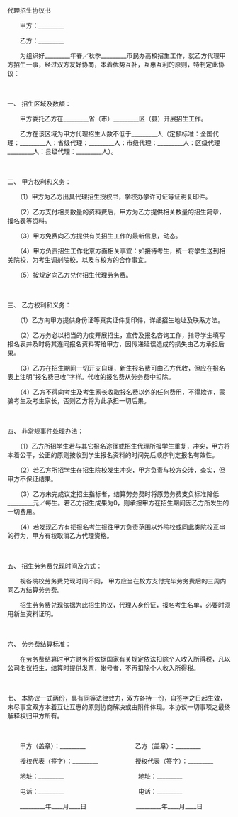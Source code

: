 



代理招生协议书



 

　　甲方：_________　　

　　乙方：_________　　

　　为组织好_________年春／秋季_________市民办高校招生工作，就乙方代理甲方招生一事，经过双方友好协商，本着优势互补，互惠互利的原则，特制定此协议：

　　

一、
招生区域及数额：

　　甲方委托乙方在_________省（市）_________区（县）开展招生工作。

　　乙方在该区域为甲方代理招生人数不低于_________人（定额标准：全国代理：_________人：省级代理：_________人：市级代理：_________人：区级代理_________人：县级代理：_________人）。

　　

二、
甲方权利和义务：

　　（1）甲方为乙方出具代理招生授权书，学校办学许可证等证明复印件。

　　（2）乙方支付相关数量的资料费后，甲方为乙方提供相关数量的招生简章，报名表等资料。

　　（3）甲方免费向乙方提供有关招生工作的最新信息，动态。

　　（4）甲方负责招生工作北京方面相关事宜：如接待考生，统一将学生送到相关院校，为考生调剂院校，以及与校方的合作事宜。

　　（5）按规定向乙方兑付招生代理劳务费。

　　

三、
乙方权利和义务：

　　（1）乙方向甲方提供身份证等真实证件复印件，详细招生地址及联系方法。

　　（2）乙方务必以相当的力度开展招生，宣传及报名咨询工作，指导学生填写报名表并及时将其连同报名资料寄给甲方，因传递延误造成的损失由乙方承担后果。

　　（3）乙方在招生期间一切开支自理，新生报名费可由乙方代收，但应在报名表上注明"报名费已收"字样。代收的报名费从劳务费中扣除。

　　（4）乙方不得向考生及考生家长收取报名费以外的任何费用，不得欺诈，蒙骗考生及考生家长，否则乙方将为此承担一切后果。

　　

四、
非常规事件处理办法：

　　（1）乙方所招学生若与其它报名途径或招生代理所报学生重复，冲突，甲方将本着公平，公正的原则按收到学生报名资料的时间先后顺序判定报名有效性。

　　（2）若乙方所招学生在招生院校发生冲突，甲方负责与校方交涉，查实，但甲方不保证结果。

　　（3）乙方未完成议定招生指标者，结算劳务费时将原劳务费支负标准降低_________元／每生。若乙方招生成果为0，则承担甲方在招生期间因乙方所发生的一切费用。

　　（4）若发现乙方有把报名考生报往甲方负责范围以外院校或同此类院校互串的行为，甲方有权取消乙方代理资格。

　　

五、
招生劳务费兑现时间及方式：

　　视各院校劳务费兑现时间不同， 甲方应当在校方支付完毕劳务费后的三周内同乙方结算劳务费。

　　招生劳务费兑现依据为此招生协议，代理人身份证，报名考生名单，必要时须用新生资料证明。

　　

六、
劳务费结算标准：

　　在劳务费结算时甲方财务将依据国家有关规定依法扣除个人收入所得税，凡以公司名议招生，结算时提供发票，帐号者，不再扣除个人收入所得税。

　　

七、
本协议一式两份，具有同等法律效力，双方各持一份，自签字之日起生效，未尽事宜双方本着互让互惠的原则协商解决或由附件体现。本协议一切事项之最终解释权归甲方所有。　

　　　

　　甲方（盖章）：_________　　　　　　　　乙方（盖章）：_________　　

　　授权代表（签字）：_________　　　　　　授权代表（签字）：_________　　

　　地址：_________　　　　　　　　　　　　地址：_________　　

　　电话：_________　　　　　　　　　　　　电话：_________　　

　　_________年____月____日　　　　　　　　_________年____月____日